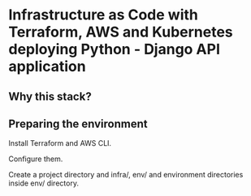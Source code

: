 # Infrastructure as Code with Terraform, AWS and Kubernetes deploying Python - Django API application

## Why this stack?

## Preparing the environment

Install Terraform and AWS CLI.

Configure them.

Create a project directory and infra/, env/ and environment directories inside env/ directory.

